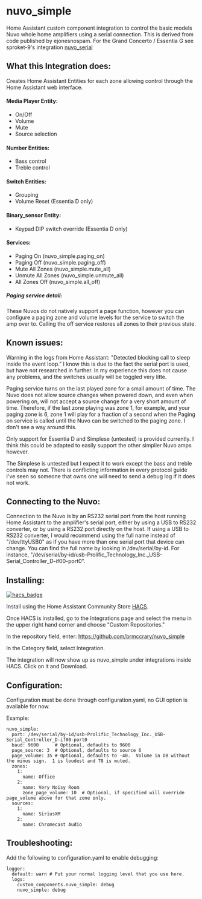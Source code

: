 # nuvo_simple
Home Assistant custom component integration to control the basic models Nuvo whole home amplifiers using a serial connection.
This is derived from code published by ejonesnospam.  For the Grand Concerto / Essentia G see sproket-9's integration [nuvo_serial](https://raw.githubusercontent.com/sprocket-9/hacs-nuvo-serial)

## What this Integration does:

Creates Home Assistant Entities for each zone allowing control through the Home Assistant web interface.

#### Media Player Entity:
* On/Off
* Volume
* Mute
* Source selection

#### Number Entities:
* Bass control
* Treble control

#### Switch Entities:
* Grouping
* Volume Reset (Essentia D only)

#### Binary_sensor Entity:
* Keypad DIP switch override (Essentia D only)

#### Services:
* Paging On (nuvo_simple.paging_on)
* Paging Off (nuvo_simple.paging_off)
* Mute All Zones (nuvo_simple.mute_all)
* Unmute All Zones (nuvo_simple.unmute_all)
* All Zones Off (nuvo_simple.all_off)

##### Paging service detail:
These Nuvos do not natively support a page function, however you can configure a paging zone and volume levels for the service to switch the amp over to.  Calling the off service restores all zones to their previous state.

## Known issues:

Warning in the logs from Home Assistant: "Detected blocking call to sleep inside the event loop."  I know this is due to the fact the serial port is used, but have not researched in further.  In my experience this does not cause any problems, and the switches usually will be toggled very litte.

Paging service turns on the last played zone for a small amount of time.  The Nuvo does not allow source changes when powered down, and even when powering on, will not accept a source change for a very short amount of time.  Therefore, if the last zone playing was zone 1, for example, and your paging zone is 6, zone 1 will play for a fraction of a second when the Paging on service is called until the Nuvo can be switched to the paging zone.  I don't see a way around this.

Only support for Essentia D and Simplese (untested) is provided currently.  I think this could be adapted to easily support the other simplier Nuvo amps however.

The Simplese is untested but I expect it to work except the bass and treble controls may not.  There is conflicting information in every protocol guide I've seen so someone that owns one will need to send a debug log if it does not work.

## Connecting to the Nuvo:
Connection to the Nuvo is by an RS232 serial port from the host running Home Assistant to the amplifier's serial port, either by using a USB to RS232 converter, or by using a RS232 port directly on the host.  If using a USB to RS232 converter, I would recommend using the full name instead of "/dev/ttyUSB0" as if you have more than one serial port that device can change.  You can find the full name by looking in /dev/serial/by-id.  For instance, "/dev/serial/by-id/usb-Prolific_Technology_Inc._USB-Serial_Controller_D-if00-port0".

## Installing:

[![hacs_badge](https://img.shields.io/badge/HACS-Custom-41BDF5.svg?style=for-the-badge)](https://github.com/hacs/integration)

Install using the Home Assistant Community Store [HACS](https://hacs.xyz).

Once HACS is installed, go to the Integrations page and select the menu in the upper right hand corner and choose "Custom Repositories."

In the repository field, enter: https://github.com/brmccrary/nuvo_simple

In the Category field, select Integration. 

The integration will now show up as nuvo_simple under integrations inside HACS.  Click on it and Download.
 
## Configuration:

Configuration must be done through configuration.yaml, no GUI option is available for now.

Example:
~~~
nuvo_simple:
  port: /dev/serial/by-id/usb-Prolific_Technology_Inc._USB-Serial_Controller_D-if00-port0
  baud: 9600      # Optional, defaults to 9600
  page_source: 3  # Optional, defaults to source 6
  page_volume: 35 # Optional, defaults to -40.  Volume in DB without the minus sign.  1 is loudest and 78 is muted.
  zones:
    1:
      name: Office
    2:
      name: Very Noisy Room
      zone_page_volume: 10  # Optional, if specified will override page_volume above for that zone only.
  sources:
    1:
      name: SiriusXM
    2:
      name: Chromecast Audio
~~~
## Troubleshooting:

Add the following to configuration.yaml to enable debugging:
~~~
logger:
  default: warn # Put your normal logging level that you use here.
  logs:
    custom_components.nuvo_simple: debug
    nuvo_simple: debug
~~~
